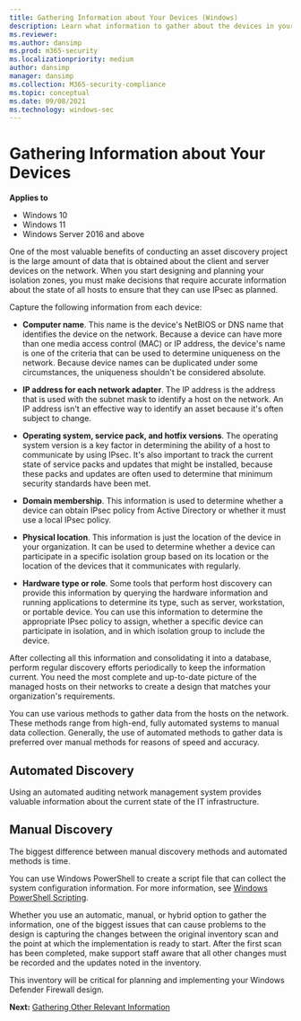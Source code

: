 ```yaml
---
title: Gathering Information about Your Devices (Windows)
description: Learn what information to gather about the devices in your enterprise to plan your Windows Defender Firewall with Advanced Security deployment.
ms.reviewer: 
ms.author: dansimp
ms.prod: m365-security
ms.localizationpriority: medium
author: dansimp
manager: dansimp
ms.collection: M365-security-compliance
ms.topic: conceptual
ms.date: 09/08/2021
ms.technology: windows-sec
---
```


# Gathering Information about Your Devices

**Applies to**
-   Windows 10
-   Windows 11
-   Windows Server 2016 and above

One of the most valuable benefits of conducting an asset discovery project is the large amount of data that is obtained about the client and server devices on the network. When you start designing and planning your isolation zones, you must make decisions that require accurate information about the state of all hosts to ensure that they can use IPsec as planned.

Capture the following information from each device:

-   **Computer name**. This name is the device's NetBIOS or DNS name that identifies the device on the network. Because a device can have more than one media access control (MAC) or IP address, the device's name is one of the criteria that can be used to determine uniqueness on the network. Because device names can be duplicated under some circumstances, the uniqueness shouldn't be considered absolute.

-   **IP address for each network adapter**. The IP address is the address that is used with the subnet mask to identify a host on the network. An IP address isn't an effective way to identify an asset because it's often subject to change.

-   **Operating system, service pack, and hotfix versions**. The operating system version is a key factor in determining the ability of a host to communicate by using IPsec. It's also important to track the current state of service packs and updates that might be installed, because these packs and updates are often used to determine that minimum security standards have been met.

-   **Domain membership**. This information is used to determine whether a device can obtain IPsec policy from Active Directory or whether it must use a local IPsec policy.

-   **Physical location**. This information is just the location of the device in your organization. It can be used to determine whether a device can participate in a specific isolation group based on its location or the location of the devices that it communicates with regularly.

-   **Hardware type or role**. Some tools that perform host discovery can provide this information by querying the hardware information and running applications to determine its type, such as server, workstation, or portable device. You can use this information to determine the appropriate IPsec policy to assign, whether a specific device can participate in isolation, and in which isolation group to include the device.

After collecting all this information and consolidating it into a database, perform regular discovery efforts periodically to keep the information current. You need the most complete and up-to-date picture of the managed hosts on their networks to create a design that matches your organization's requirements.

You can use various methods to gather data from the hosts on the network. These methods range from high-end, fully automated systems to manual data collection. Generally, the use of automated methods to gather data is preferred over manual methods for reasons of speed and accuracy.

## Automated Discovery

Using an automated auditing network management system provides valuable information about the current state of the IT infrastructure.


## Manual Discovery


The biggest difference between manual discovery methods and automated methods is time.

You can use Windows PowerShell to create a script file that can collect the system configuration information. For more information, see [Windows PowerShell Scripting](https://go.microsoft.com/fwlink/?linkid=110413).

Whether you use an automatic, manual, or hybrid option to gather the information, one of the biggest issues that can cause problems to the design is capturing the changes between the original inventory scan and the point at which the implementation is ready to start. After the first scan has been completed, make support staff aware that all other changes must be recorded and the updates noted in the inventory.

This inventory will be critical for planning and implementing your Windows Defender Firewall design.

**Next:** [Gathering Other Relevant Information](gathering-other-relevant-information.md)
